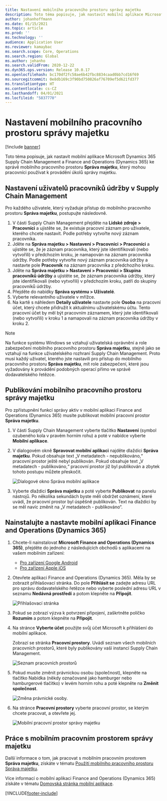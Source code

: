 ```yaml
---
title: Nastavení mobilního pracovního prostoru správy majetku
description: Toto téma popisuje, jak nastavit mobilní aplikace Microsoft Dynamics 365 Supply Chain Management a Finance and Operations (Dynamics 365) pro spuštění mobilního pracovního prostoru Asset management, který mohou pracovníci použít k provádění úkolů správy majetku.
author: johanhoffmann
ms.date: 01/15/2021
ms.topic: article
ms.prod: ''
ms.technology: ''
audience: Application User
ms.reviewer: kamaybac
ms.search.scope: Core, Operations
ms.search.region: Global
ms.author: johanho
ms.search.validFrom: 2020-12-22
ms.dyn365.ops.version: Release 10.0.17
ms.openlocfilehash: bc170df2fc58ae6b42fbc8834caad0bb7cd16f69
ms.sourcegitcommit: 0e8db169c3f90bd750826af76709ef5d621fd377
ms.translationtype: HT
ms.contentlocale: cs-CZ
ms.lasthandoff: 04/01/2021
ms.locfileid: "5837770"
---
```

# <a name="set-up-the-asset-management-mobile-workspace"></a>Nastavení mobilního pracovního prostoru správy majetku

[!include [banner](../includes/banner.md)]

Toto téma popisuje, jak nastavit mobilní aplikace Microsoft Dynamics 365 Supply Chain Management a Finance and Operations (Dynamics 365) ke správě mobilního pracovního prostoru **Správa majetku**, který mohou pracovníci používat k provádění úkolů správy majetku.

## <a name="set-up-maintenance-worker-users-in-supply-chain-management"></a>Nastavení uživatelů pracovníků údržby v Supply Chain Management

Pro každého uživatele, který vyžaduje přístup do mobilního pracovního prostoru **Správa majetku**, postupujte následovně.

1. V části Supply Chain Management přejděte na **Lidské zdroje \> Pracovníci** a ujistěte se, že existuje pracovní záznam pro uživatele, kterého chcete nastavit. Podle potřeby vytvořte nový záznam pracovníka.
1. Jděte na **Správa majetku \> Nastavení \> Pracovníci \> Pracovníci** a ujistěte se, že je záznam pracovníka, který jste identifikovali (nebo vytvořili) v předchozím kroku, je namapován na záznam pracovníka údržby. Podle potřeby vytvořte nový záznam pracovníka údržby a nastavte pole **Pracovník** na záznam pracovníka z předchozího kroku.
1. Jděte na **Správa majetku \> Nastavení \> Pracovníci \> Skupina pracovníků údržby** a ujistěte se, že záznam pracovníka údržby, který jste identifikovali (nebo vytvořili) v předchozím kroku, patří do skupiny pracovníků údržby.
1. Přejděte do nabídky **Správa systému \> Uživatelé**.
1. Vyberte relevantního uživatele v mřížce.
1. Na kartě s náhledem **Detaily uživatele** nastavte pole **Osoba** na pracovní účet, který chcete přidružit k aktuálnímu uživatelskému účtu. Tento pracovní účet by měl být pracovním záznamem, který jste identifikovali (nebo vytvořili) v kroku 1 a namapovali na záznam pracovníka údržby v kroku 2.

> [!NOTE]
> Na funkce systému Windows se vztahují uživatelská oprávnění a role zabezpečení mobilního pracovního prostoru **Správa majetku**, stejně jako se vztahují na funkce uživatelského rozhraní Supply Chain Management. Proto musí každý uživatel, kterého jste nastavili pro přístup do mobilního pracovního prostoru **Správa majetku**, mít role zabezpečení, které jsou vyžadovány k provádění podobných operací přímo ve správě dodavatelského řetězce.

## <a name="publish-the-asset-management-mobile-workspace"></a>Publikování mobilního pracovního prostoru správy majetku

Pro zpřístupnění funkcí správy aktiv v mobilní aplikaci Finance and Operations (Dynamics 365) musíte publikovat mobilní pracovní prostor **Správa majetku**.

1. V části Supply Chain Management vyberte tlačítko **Nastavení** (symbol ozubeného kola v pravém horním rohu) a poté v nabídce vyberte **Mobilní aplikace**.
1. V dialogovém okně **Spravovat mobilní aplikaci** najděte dlaždici **Správa majetku**. Pokud obsahuje text „V metadatech - nepublikováno,“ pracovní prostor ještě nebyl publikován. Pokud obsahuje text „V metadatech - publikováno,“ pracovní prostor již byl publikován a zbytek tohoto postupu můžete přeskočit.

    ![Dialogové okno Správa mobilní aplikace](media/mobile-workspaces.png "Dialogové okno Správa mobilní aplikace")

1. Vyberte dlaždici **Správa majetku** a poté vyberte **Publikovat** na panelu nástrojů. Po několika sekundách byste měli obdržet oznámení, které uvádí, že pracovní prostor byl úspěšně publikován. Text na dlaždici by se měl navíc změnit na „V metadatech - publikováno“.

## <a name="install-and-set-up-the-finance-and-operations-dynamics-365-mobile-app"></a>Nainstalujte a nastavte mobilní aplikaci Finance and Operations (Dynamics 365)

1. Chcete-li nainstalovat **Microsoft Finance and Operations (Dynamics 365)**, přejděte do jednoho z následujících obchodů s aplikacemi na vašem mobilním zařízení:

    - [Pro zařízení Google Android](https://go.microsoft.com/fwlink/?linkid=850662)
    - [Pro zařízení Apple iOS](https://go.microsoft.com/fwlink/?linkid=850663)

1. Otevřete aplikaci Finance and Operations (Dynamics 365). Měla by se zobrazit přihlašovací stránka. Do pole **Přihlásit se** zadejte adresu URL pro správu dodavatelského řetězce nebo vyberte poslední adresu URL v seznamu **Nedávná prostředí** a potom klepněte na **Připojit**.

    ![Přihlašovací stránka](media/mobile-app-sign-in.png "Přihlašovací stránka")

1. Pokud se zobrazí výzva k potvrzení připojení, zaškrtněte políčko **Rozumím** a potom klepněte na **Připojit**.
1. Na stránce **Vyberte účet** použijte svůj účet Microsoft k přihlášení do mobilní aplikace.

    Zobrazí se stránka **Pracovní prostory**. Uvádí seznam všech mobilních pracovních prostorů, které byly publikovány vaší instancí Supply Chain Management.

    ![Seznam pracovních prostorů](media/mobile-app-workspaces.png "Seznam pracovních prostorů")

1. Pokud musíte změnit právnickou osobu (společnost), klepněte na tlačítko Nabídka (někdy označované jako hamburger nebo hamburgerové tlačítko) v levém horním rohu a poté klepněte na **Změnit společnost**.

    ![Změna právnické osoby.](media/mobile-app-change-comp.png "Změna právnické osoby.")

1. Na stránce **Pracovní prostory** vyberte pracovní prostor, se kterým chcete pracovat, a otevřete jej.

    ![Mobilní pracovní prostor správy majetku](media/mobile-app-asset-workspace.png "Mobilní pracovní prostor správy majetku")

## <a name="work-with-the-asset-management-mobile-workspace"></a>Práce s mobilním pracovním prostorem správy majetku

Další informace o tom, jak pracovat s mobilním pracovním prostorem **Správa majetku**, získáte v tématu [Použití mobilního pracovního prostoru Správa majetku](asset-management-mobile-workspace.md).

Více informací o mobilní aplikaci Finance and Operations (Dynamics 365) získáte v tématu [Domovská stránka mobilní aplikace](../../fin-ops-core/dev-itpro/mobile-apps/Mobile-app-home-page.md).


[!INCLUDE[footer-include](../../includes/footer-banner.md)]